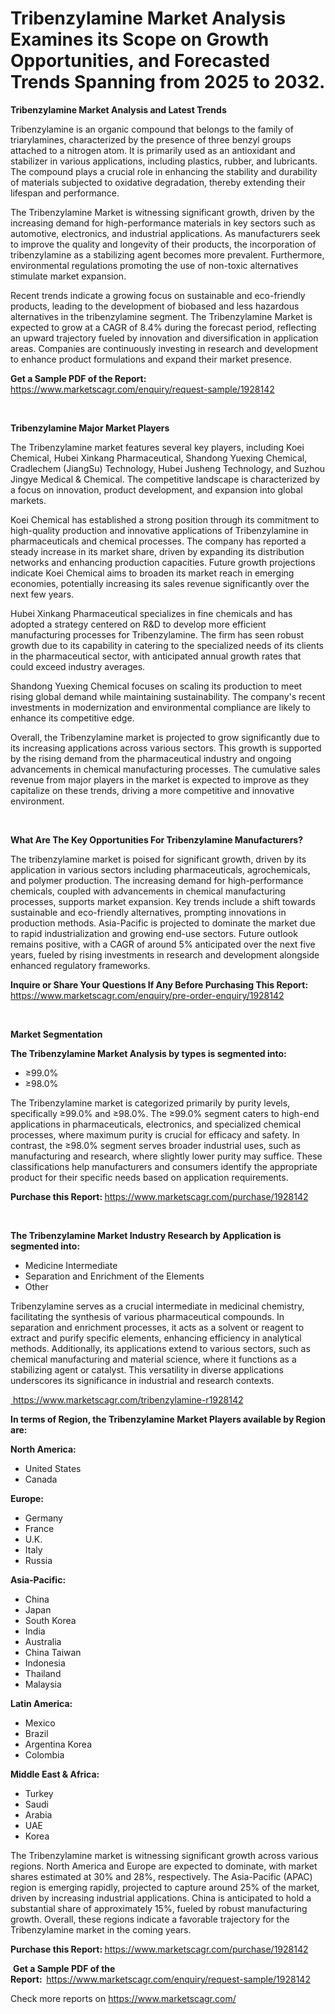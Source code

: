 <p><h1>Tribenzylamine Market Analysis Examines its Scope on Growth Opportunities, and Forecasted Trends Spanning from 2025 to 2032.</h1></p><p><strong>Tribenzylamine Market Analysis and Latest Trends</strong></p>
<p><p>Tribenzylamine is an organic compound that belongs to the family of triarylamines, characterized by the presence of three benzyl groups attached to a nitrogen atom. It is primarily used as an antioxidant and stabilizer in various applications, including plastics, rubber, and lubricants. The compound plays a crucial role in enhancing the stability and durability of materials subjected to oxidative degradation, thereby extending their lifespan and performance.</p><p>The Tribenzylamine Market is witnessing significant growth, driven by the increasing demand for high-performance materials in key sectors such as automotive, electronics, and industrial applications. As manufacturers seek to improve the quality and longevity of their products, the incorporation of tribenzylamine as a stabilizing agent becomes more prevalent. Furthermore, environmental regulations promoting the use of non-toxic alternatives stimulate market expansion.</p><p>Recent trends indicate a growing focus on sustainable and eco-friendly products, leading to the development of biobased and less hazardous alternatives in the tribenzylamine segment. The Tribenzylamine Market is expected to grow at a CAGR of 8.4% during the forecast period, reflecting an upward trajectory fueled by innovation and diversification in application areas. Companies are continuously investing in research and development to enhance product formulations and expand their market presence.</p></p>
<p><strong>Get a Sample PDF of the Report:&nbsp;</strong> <a href="https://www.marketscagr.com/enquiry/request-sample/1928142?utm_campaign=3127&utm_medium=2&utm_source=Github&utm_content=ia&utm_term=29032025&utm_id=tribenzylamine">https://www.marketscagr.com/enquiry/request-sample/1928142</a></p>
<p>&nbsp;</p>
<p><strong>Tribenzylamine Major Market Players</strong></p>
<p><p>The Tribenzylamine market features several key players, including Koei Chemical, Hubei Xinkang Pharmaceutical, Shandong Yuexing Chemical, Cradlechem (JiangSu) Technology, Hubei Jusheng Technology, and Suzhou Jingye Medical & Chemical. The competitive landscape is characterized by a focus on innovation, product development, and expansion into global markets.</p><p>Koei Chemical has established a strong position through its commitment to high-quality production and innovative applications of Tribenzylamine in pharmaceuticals and chemical processes. The company has reported a steady increase in its market share, driven by expanding its distribution networks and enhancing production capacities. Future growth projections indicate Koei Chemical aims to broaden its market reach in emerging economies, potentially increasing its sales revenue significantly over the next few years.</p><p>Hubei Xinkang Pharmaceutical specializes in fine chemicals and has adopted a strategy centered on R&D to develop more efficient manufacturing processes for Tribenzylamine. The firm has seen robust growth due to its capability in catering to the specialized needs of its clients in the pharmaceutical sector, with anticipated annual growth rates that could exceed industry averages.</p><p>Shandong Yuexing Chemical focuses on scaling its production to meet rising global demand while maintaining sustainability. The company's recent investments in modernization and environmental compliance are likely to enhance its competitive edge. </p><p>Overall, the Tribenzylamine market is projected to grow significantly due to its increasing applications across various sectors. This growth is supported by the rising demand from the pharmaceutical industry and ongoing advancements in chemical manufacturing processes. The cumulative sales revenue from major players in the market is expected to improve as they capitalize on these trends, driving a more competitive and innovative environment.</p></p>
<p>&nbsp;</p>
<p><strong>What Are The Key Opportunities For Tribenzylamine Manufacturers?</strong></p>
<p><p>The tribenzylamine market is poised for significant growth, driven by its application in various sectors including pharmaceuticals, agrochemicals, and polymer production. The increasing demand for high-performance chemicals, coupled with advancements in chemical manufacturing processes, supports market expansion. Key trends include a shift towards sustainable and eco-friendly alternatives, prompting innovations in production methods. Asia-Pacific is projected to dominate the market due to rapid industrialization and growing end-use sectors. Future outlook remains positive, with a CAGR of around 5% anticipated over the next five years, fueled by rising investments in research and development alongside enhanced regulatory frameworks.</p></p>
<p><strong>Inquire or Share Your Questions If Any Before Purchasing This Report:</strong> <a href="https://www.marketscagr.com/enquiry/pre-order-enquiry/1928142?utm_campaign=3127&utm_medium=2&utm_source=Github&utm_content=ia&utm_term=29032025&utm_id=tribenzylamine">https://www.marketscagr.com/enquiry/pre-order-enquiry/1928142</a></p>
<p>&nbsp;</p>
<p><strong>Market Segmentation</strong></p>
<p><strong>The Tribenzylamine Market Analysis by types is segmented into:</strong></p>
<p><ul><li>≥99.0%</li><li>≥98.0%</li></ul></p>
<p><p>The Tribenzylamine market is categorized primarily by purity levels, specifically ≥99.0% and ≥98.0%. The ≥99.0% segment caters to high-end applications in pharmaceuticals, electronics, and specialized chemical processes, where maximum purity is crucial for efficacy and safety. In contrast, the ≥98.0% segment serves broader industrial uses, such as manufacturing and research, where slightly lower purity may suffice. These classifications help manufacturers and consumers identify the appropriate product for their specific needs based on application requirements.</p></p>
<p><strong>Purchase this Report:&nbsp;</strong><a href="https://www.marketscagr.com/purchase/1928142?utm_campaign=3127&utm_medium=2&utm_source=Github&utm_content=ia&utm_term=29032025&utm_id=tribenzylamine">https://www.marketscagr.com/purchase/1928142</a></p>
<p>&nbsp;</p>
<p><strong>The Tribenzylamine Market Industry Research by Application is segmented into:</strong></p>
<p><ul><li>Medicine Intermediate</li><li>Separation and Enrichment of the Elements</li><li>Other</li></ul></p>
<p><p>Tribenzylamine serves as a crucial intermediate in medicinal chemistry, facilitating the synthesis of various pharmaceutical compounds. In separation and enrichment processes, it acts as a solvent or reagent to extract and purify specific elements, enhancing efficiency in analytical methods. Additionally, its applications extend to various sectors, such as chemical manufacturing and material science, where it functions as a stabilizing agent or catalyst. This versatility in diverse applications underscores its significance in industrial and research contexts.</p></p>
<p><a href="https://www.marketscagr.com/tribenzylamine-r1928142?utm_campaign=3127&utm_medium=2&utm_source=Github&utm_content=ia&utm_term=29032025&utm_id=tribenzylamine">&nbsp;https://www.marketscagr.com/tribenzylamine-r1928142</a></p>
<p><strong>In terms of Region, the Tribenzylamine Market Players available by Region are:</strong></p>
<p>
    <p> <strong> North America: </strong>
        <ul>
            <li>United States</li>
            <li>Canada</li>
        </ul>
        </p> 
    <p> <strong> Europe: </strong>
        <ul>
            <li>Germany</li>
            <li>France</li>
            <li>U.K.</li>
            <li>Italy</li>
            <li>Russia</li>
        </ul>
        </p> 
    <p> <strong> Asia-Pacific: </strong>
        <ul>
            <li>China</li>
            <li>Japan</li>
            <li>South Korea</li>
            <li>India</li>
            <li>Australia</li>
            <li>China Taiwan</li>
            <li>Indonesia</li>
            <li>Thailand</li>
            <li>Malaysia</li>
        </ul>
        </p> 
    <p> <strong> Latin America: </strong>
        <ul>
            <li>Mexico</li>
            <li>Brazil</li>
            <li>Argentina Korea</li>
            <li>Colombia</li>
        </ul>
        </p> 
    <p> <strong> Middle East & Africa: </strong>
        <ul>
            <li>Turkey</li>
            <li>Saudi</li>
            <li>Arabia</li>
            <li>UAE</li>
            <li>Korea</li>
        </ul>
    </p>
    </p>
<p><p>The Tribenzylamine market is witnessing significant growth across various regions. North America and Europe are expected to dominate, with market shares estimated at 30% and 28%, respectively. The Asia-Pacific (APAC) region is emerging rapidly, projected to capture around 25% of the market, driven by increasing industrial applications. China is anticipated to hold a substantial share of approximately 15%, fueled by robust manufacturing growth. Overall, these regions indicate a favorable trajectory for the Tribenzylamine market in the coming years.</p></p>
<p><strong>Purchase this Report: </strong><a href="https://www.marketscagr.com/purchase/1928142?utm_campaign=3127&utm_medium=2&utm_source=Github&utm_content=ia&utm_term=29032025&utm_id=tribenzylamine">https://www.marketscagr.com/purchase/1928142</a></p>
<p>&nbsp;<strong>Get a Sample PDF of the Report:&nbsp;&nbsp;</strong><a href="https://www.marketscagr.com/enquiry/request-sample/1928142?utm_campaign=3127&utm_medium=2&utm_source=Github&utm_content=ia&utm_term=29032025&utm_id=tribenzylamine">https://www.marketscagr.com/enquiry/request-sample/1928142</a></p>
<p><strong></strong></p>
<p>Check more reports on <a href="https://www.marketscagr.com/?utm_campaign=3127&utm_medium=2&utm_source=Github&utm_content=ia&utm_term=29032025&utm_id=tribenzylamine">https://www.marketscagr.com/</a></p>